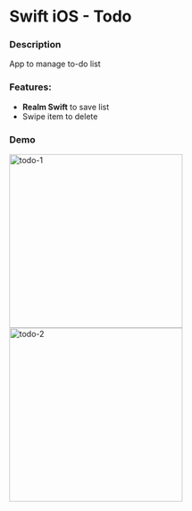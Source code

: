 # Swift iOS - Todo

### Description

App to manage to-do list

### Features:

* **Realm Swift** to save list
* Swipe item to delete

### Demo

<img width="310" alt="todo-1" src="https://user-images.githubusercontent.com/40731654/44385818-c836d600-a54a-11e8-8e49-ce67200ea623.png">

<img width="310" alt="todo-2" src="https://user-images.githubusercontent.com/40731654/44385822-c9680300-a54a-11e8-9860-947eac724417.png">

